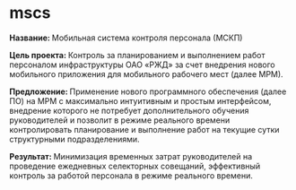 # mscs

<p><b>Название: </b> Мобильная система контроля персонала (МСКП)</p>
<p><b>Цель  проекта: </b>	Контроль за планированием и выполнением работ персоналом инфраструктуры ОАО «РЖД» за счет внедрения нового мобильного приложения для мобильного рабочего мест (далее МРМ).</p>
<p><b>Предложение: </b>Применение нового программного обеспечения (далее ПО) на МРМ с  максимально интуитивным и простым интерфейсом, внедрение которого не потребует дополнительного обучения руководителей и позволит в режиме реального времени контролировать планирование и выполнение работ на текущие сутки структурными подразделениями.</p>
<p><b>Результат: </b>Минимизация временных затрат руководителей на проведение ежедневных селекторных совещаний, эффективный контроль за работой персонала в режиме реального времени.</p>
